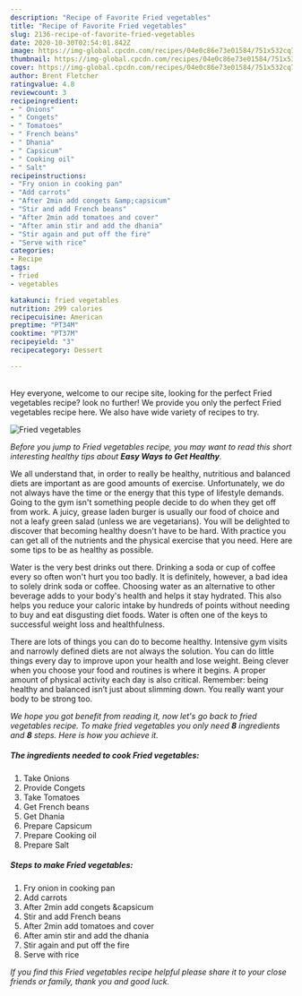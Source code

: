 ```yaml
---
description: "Recipe of Favorite Fried vegetables"
title: "Recipe of Favorite Fried vegetables"
slug: 2136-recipe-of-favorite-fried-vegetables
date: 2020-10-30T02:54:01.842Z
image: https://img-global.cpcdn.com/recipes/04e0c86e73e01584/751x532cq70/fried-vegetables-recipe-main-photo.jpg
thumbnail: https://img-global.cpcdn.com/recipes/04e0c86e73e01584/751x532cq70/fried-vegetables-recipe-main-photo.jpg
cover: https://img-global.cpcdn.com/recipes/04e0c86e73e01584/751x532cq70/fried-vegetables-recipe-main-photo.jpg
author: Brent Fletcher
ratingvalue: 4.8
reviewcount: 3
recipeingredient:
- " Onions"
- " Congets"
- " Tomatoes"
- " French beans"
- " Dhania"
- " Capsicum"
- " Cooking oil"
- " Salt"
recipeinstructions:
- "Fry onion in cooking pan"
- "Add carrots"
- "After 2min add congets &amp;capsicum"
- "Stir and add French beans"
- "After 2min add tomatoes and cover"
- "After amin stir and add the dhania"
- "Stir again and put off the fire"
- "Serve with rice"
categories:
- Recipe
tags:
- fried
- vegetables

katakunci: fried vegetables 
nutrition: 299 calories
recipecuisine: American
preptime: "PT34M"
cooktime: "PT37M"
recipeyield: "3"
recipecategory: Dessert

---
```

<br>
Hey everyone, welcome to our recipe site, looking for the perfect Fried vegetables recipe? look no further! We provide you only the perfect Fried vegetables recipe here. We also have wide variety of recipes to try.
<br>


![Fried vegetables](https://img-global.cpcdn.com/recipes/04e0c86e73e01584/751x532cq70/fried-vegetables-recipe-main-photo.jpg)

<i>Before you jump to Fried vegetables recipe, you may want to read this short interesting healthy tips about <strong>Easy Ways to Get Healthy</strong>.</i>

We all understand that, in order to really be healthy, nutritious and balanced diets are important as are good amounts of exercise. Unfortunately, we do not always have the time or the energy that this type of lifestyle demands. Going to the gym isn't something people decide to do when they get off from work. A juicy, grease laden burger is usually our food of choice and not a leafy green salad (unless we are vegetarians). You will be delighted to discover that becoming healthy doesn't have to be hard. With practice you can get all of the nutrients and the physical exercise that you need. Here are some tips to be as healthy as possible.

Water is the very best drinks out there. Drinking a soda or cup of coffee every so often won't hurt you too badly. It is definitely, however, a bad idea to solely drink soda or coffee. Choosing water as an alternative to other beverage adds to your body's health and helps it stay hydrated. This also helps you reduce your caloric intake by hundreds of points without needing to buy and eat disgusting diet foods. Water is often one of the keys to successful weight loss and healthfulness.

There are lots of things you can do to become healthy. Intensive gym visits and narrowly defined diets are not always the solution. You can do little things every day to improve upon your health and lose weight. Being clever when you choose your food and routines is where it begins. A proper amount of physical activity each day is also critical. Remember: being healthy and balanced isn’t just about slimming down. You really want your body to be strong too. 


<i>We hope you got benefit from reading it, now let's go back to fried vegetables recipe. To make fried vegetables you only need <strong>8</strong> ingredients and <strong>8</strong> steps. Here is how you achieve it.
</i>

##### The ingredients needed to cook Fried vegetables:

1. Take  Onions
1. Provide  Congets
1. Take  Tomatoes
1. Get  French beans
1. Get  Dhania
1. Prepare  Capsicum
1. Prepare  Cooking oil
1. Prepare  Salt


##### Steps to make Fried vegetables:

1. Fry onion in cooking pan
1. Add carrots
1. After 2min add congets &amp;capsicum
1. Stir and add French beans
1. After 2min add tomatoes and cover
1. After amin stir and add the dhania
1. Stir again and put off the fire
1. Serve with rice


<i>If you find this Fried vegetables recipe helpful please share it to your close friends or family, thank you and good luck.</i>
